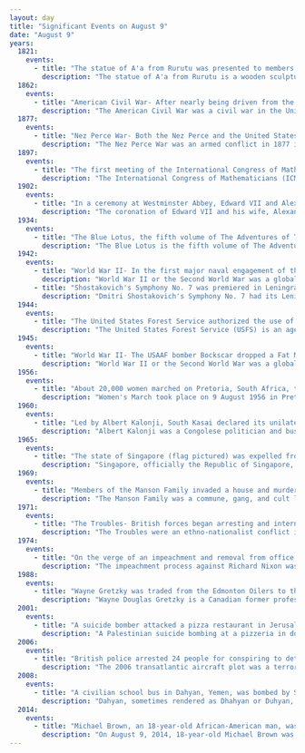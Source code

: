 ```yaml
---
layout: day
title: "Significant Events on August 9"
date: "August 9"
years:
  1821:
    events:
      - title: "The statue of A'a from Rurutu was presented to members of the London Missionary Society on the south Pacific island of Ra'iatea."
        description: "The statue of A'a from Rurutu is a wooden sculpture of the god A'a that was made on the Pacific island of Rurutu in the Austral archipelago most likely in the late 1500s to mid 1600s."
  1862:
    events:
      - title: "American Civil War- After nearly being driven from the field in the early part of the Battle of Cedar Mountain, Confederate troops counter-attacked and achieved a victory."
        description: "The American Civil War was a civil war in the United States between the Union and the Confederacy, which was formed in 1861 by states that had seceded from the Union. The central conflict leading to war was a dispute over whether slavery should be permitted to expand into the western territories, leading to more slave states, or be prohibited from doing so, which many believed would place slavery on a course of ultimate extinction."
  1877:
    events:
      - title: "Nez Perce War- Both the Nez Perce and the United States Army suffered numerous casualties at the Battle of the Big Hole, which ended conclusively."
        description: "The Nez Perce War was an armed conflict in 1877 in the Western United States that pitted several bands of the Nez Perce tribe of Native Americans and their allies, a small band of the Palouse tribe led by Red Echo (Hahtalekin) and Bald Head, against the United States Army. Fought between June and October, the conflict stemmed from the refusal of several bands of the Nez Perce, dubbed 'non-treaty Indians,' to give up their ancestral lands in the Pacific Northwest and move to an Indian reservation in Idaho Territory. This forced removal was in violation of the 1855 Treaty of Walla Walla, which granted the tribe 7.5 million acres of their ancestral lands and the right to hunt and fish on lands ceded to the U.S. government."
  1897:
    events:
      - title: "The first meeting of the International Congress of Mathematicians was held in Zürich, Switzerland."
        description: "The International Congress of Mathematicians (ICM) is the largest conference for the topic of mathematics. It meets once every four years, hosted by the International Mathematical Union (IMU)."
  1902:
    events:
      - title: "In a ceremony at Westminster Abbey, Edward VII and Alexandra were crowned King and Queen of the United Kingdom and the British Dominions, and Emperor and Empress of India."
        description: "The coronation of Edward VII and his wife, Alexandra, as king and queen of the United Kingdom and the British Dominions took place at Westminster Abbey, London, on 9 August 1902. Originally scheduled for 26 June of that year, the ceremony had been postponed at very short notice, because the King had been taken ill with an abdominal abscess that required immediate surgery. In contrast to the coronation of Queen Victoria, Edward's mother and predecessor, some 64 years earlier, Edward and Alexandra's coronation had been carefully planned as a spectacle reflecting the influence and culture of the British Empire, then at the height of its power, but also as a meaningful religious occasion."
  1934:
    events:
      - title: "The Blue Lotus, the fifth volume of The Adventures of Tintin by the Belgian cartoonist Hergé and noted for its emphasis on countering negative misconceptions of Chinese people, began serialisation."
        description: "The Blue Lotus is the fifth volume of The Adventures of Tintin, the comics series by Belgian cartoonist Hergé. Commissioned by the conservative Belgian newspaper Le Vingtième Siècle for its children's supplement Le Petit Vingtième, it was serialised weekly from August 1934 to October 1935 before being published in a collected volume by Casterman in 1936. Continuing where the plot of the previous story, Cigars of the Pharaoh, left off, the story tells of young Belgian reporter Tintin and his dog Snowy, who are invited to China in the middle of the 1931 Japanese invasion, where Tintin reveals the machinations of Japanese spies and uncovers a drug-smuggling ring."
  1942:
    events:
      - title: "World War II- In the first major naval engagement of the Guadalcanal campaign, Japan forced the U.S. Navy to withdraw from the Solomon Islands."
        description: "World War II or the Second World War was a global conflict between two coalitions- the Allies and the Axis powers. Nearly all of the world's countries participated, with many nations mobilising all resources in pursuit of total war. Tanks and aircraft played major roles, enabling the strategic bombing of cities and delivery of the first and only nuclear weapons ever used in war. World War II was the deadliest conflict in history, resulting in 70 to 85 million deaths, more than half of which were civilians. Millions died in genocides, including the Holocaust, and by massacres, starvation, and disease. After the Allied victory, Germany, Austria, Japan, and Korea were occupied, and German and Japanese leaders were tried for war crimes."
      - title: "Shostakovich's Symphony No. 7 was premiered in Leningrad while the city was under siege by Nazi forces."
        description: "Dmitri Shostakovich's Symphony No. 7 had its Leningrad première on 9 August 1942 during the Second World War, while the city was under siege by the Nazi German forces."
  1944:
    events:
      - title: "The United States Forest Service authorized the use of Smokey Bear (pictured) as its mascot to replace Bambi."
        description: "The United States Forest Service (USFS) is an agency within the U.S. Department of Agriculture that administers the nation's 154 national forests and 20 national grasslands covering 193 million acres (780,000 km2) of land. The major divisions of the agency are the Chief's Office, National Forest System, State and Private Forestry, Business Operations, as well as Research and Development. The agency manages about 25% of federal lands and is the sole major national land management agency not part of the U.S. Department of the Interior."
  1945:
    events:
      - title: "World War II- The USAAF bomber Bockscar dropped a Fat Man atomic bomb (replica pictured) on Nagasaki, Japan."
        description: "World War II or the Second World War was a global conflict between two coalitions- the Allies and the Axis powers. Nearly all of the world's countries participated, with many nations mobilising all resources in pursuit of total war. Tanks and aircraft played major roles, enabling the strategic bombing of cities and delivery of the first and only nuclear weapons ever used in war. World War II was the deadliest conflict in history, resulting in 70 to 85 million deaths, more than half of which were civilians. Millions died in genocides, including the Holocaust, and by massacres, starvation, and disease. After the Allied victory, Germany, Austria, Japan, and Korea were occupied, and German and Japanese leaders were tried for war crimes."
  1956:
    events:
      - title: "About 20,000 women marched on Pretoria, South Africa, to protest the introduction of pass laws for black women under apartheid."
        description: "Women's March took place on 9 August 1956 in Pretoria, South Africa. The marchers' aims were to protest the introduction of the Apartheid pass laws for black women in 1952 and the presentation of a petition to the then Prime Minister J.G. Strijdom."
  1960:
    events:
      - title: "Led by Albert Kalonji, South Kasai declared its unilateral secession from the Republic of the Congo (Léopoldville)."
        description: "Albert Kalonji was a Congolese politician and businessman from the Luba ya Kasai nobility. He was elected emperor (Mulopwe) of the Baluba ya Kasai(Bambo) and later became king of the Federated State of South Kasai."
  1965:
    events:
      - title: "The state of Singapore (flag pictured) was expelled from the Malaysian federation due to a heated ideological conflict between their respective ruling parties."
        description: "Singapore, officially the Republic of Singapore, is an island country and city-state in Southeast Asia. The country's territory comprises one main island, 63 satellite islands and islets, and one outlying islet. It is about one degree of latitude north of the equator, off the southern tip of the Malay Peninsula, bordering the Strait of Malacca to the west, the Singapore Strait to the south along with the Riau Islands in Indonesia, the South China Sea to the east, and the Straits of Johor along with the State of Johor in Malaysia to the north."
  1969:
    events:
      - title: "Members of the Manson Family invaded a house and murdered American actress Sharon Tate (pictured) and four guests in Los Angeles, before killing two more people the following night."
        description: "The Manson Family was a commune, gang, and cult led by criminal Charles Manson that was active in California in the late 1960s and early 1970s. The group at its peak consisted of approximately 100 followers, who lived an unconventional lifestyle, frequently using psychoactive drugs, including amphetamine and hallucinogens such as LSD. Most were young women from middle-class backgrounds, many of whom were attracted by hippie counterculture and communal living, and then radicalized by Manson's teachings. The group murdered at least 9 people, and may have killed as many as 24."
  1971:
    events:
      - title: "The Troubles- British forces began arresting and interning suspected Irish republican militants in Northern Ireland."
        description: "The Troubles were an ethno-nationalist conflict in Northern Ireland that lasted for about 30 years from the late 1960s to 1998. Also known internationally as the Northern Ireland conflict, it began in the late 1960s and is usually deemed to have ended with the Good Friday Agreement of 1998. Although the Troubles mostly took place in Northern Ireland, at times violence spilled over into parts of the Republic of Ireland, England, and mainland Europe."
  1974:
    events:
      - title: "On the verge of an impeachment and removal from office amid the Watergate scandal, Richard Nixon became the first president of the United States to resign."
        description: "The impeachment process against Richard Nixon was initiated by the United States House of Representatives on October 30, 1973, during the course of the Watergate scandal, when multiple resolutions calling for the impeachment of President Richard Nixon were introduced immediately following the series of high-level resignations and firings widely called the 'Saturday Night Massacre'. The House Committee on the Judiciary soon began an official investigation of the president's role in Watergate, and, in May 1974, commenced formal hearings on whether sufficient grounds existed to impeach Nixon of high crimes and misdemeanors under Article II, Section 4, of the United States Constitution. This investigation was undertaken one year after the United States Senate established the Select Committee on Presidential Campaign Activities to investigate the break-in at the Democratic National Committee headquarters at the Watergate office complex during the 1972 presidential election, and the Republican Nixon administration's attempted cover-up of its involvement; during those hearings the scope of the scandal became apparent and the existence of the Nixon White House tapes was revealed."
  1988:
    events:
      - title: "Wayne Gretzky was traded from the Edmonton Oilers to the Los Angeles Kings in one of the most controversial player transactions in ice hockey history."
        description: "Wayne Douglas Gretzky is a Canadian former professional ice hockey player and former head coach. He played 20 seasons in the National Hockey League (NHL) for four teams from 1979 to 1999. Nicknamed 'the Great One', he has been called the greatest ice hockey player ever by the NHL based on surveys of hockey writers, ex-players, general managers and coaches. Gretzky is the leading career goal scorer, assist producer and point scorer in NHL history, and has more career assists than any other player has total points. He is the only NHL player to total over 200 points in one season, a feat he accomplished four times. In addition, Gretzky tallied over 100 points in 15 professional seasons. At the time of his retirement in 1999, he held 61 NHL records- 40 regular season records, 15 playoff records, and 6 All-Star records."
  2001:
    events:
      - title: "A suicide bomber attacked a pizza restaurant in Jerusalem, killing 15 people and wounding 130 others."
        description: "A Palestinian suicide bombing at a pizzeria in downtown Jerusalem on 9 August 2001 killed 16 people, including seven children and a pregnant woman. A further 130 were wounded. The attack occurred during the Second Intifada."
  2006:
    events:
      - title: "British police arrested 24 people for conspiring to detonate liquid explosives carried on board airliners travelling from the UK to the US and Canada."
        description: "The 2006 transatlantic aircraft plot was a terrorist plot to detonate liquid explosives, carried aboard airliners travelling from the United Kingdom to the United States and Canada, disguised as soft drinks. The plot was discovered by British Metropolitan Police during an extensive surveillance operation. As a result of the plot, unprecedented security measures were initially implemented at airports. The measures were gradually relaxed during the following weeks, but passengers are still not allowed to carry liquid containers larger than 100 ml onto commercial aircraft in their hand luggage in the UK and most other countries, as of 2024."
  2008:
    events:
      - title: "A civilian school bus in Dahyan, Yemen, was bombed by Saudi Arabia killing at least 40 children under 15."
        description: "Dahyan, sometimes rendered as Dhahyan or Duhyan, is a town in Saada Governorate in north-western Yemen. It is the birthplace of Badreddin al-Houthi, father of Hussein Badreddin al-Houthi. During the Saudi Arabian-led intervention in Yemen the town was the location of the Dahyan air strike, in which a Saudi Air Force jet dropped a 227 kg laser-guided Mk 82 bomb on a school bus full of young children driving through a crowded marketplace, which killed more than 50 people, most of whom were children."
  2014:
    events:
      - title: "Michael Brown, an 18-year-old African-American man, was killed by a white police officer in Ferguson, Missouri, resulting in widespread protests and unrest."
        description: "On August 9, 2014, 18-year-old Michael Brown was shot and killed by police officer Darren Wilson in Ferguson, Missouri, a suburb of St. Louis."
---
```

